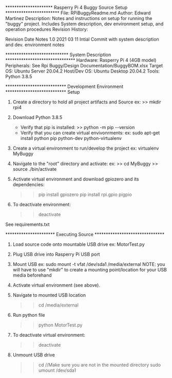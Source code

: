 ********************* Rasperry Pi 4 Buggy Source Setup ************************
File:   RPiBuggyReadme.md
Author: Edward Martinez
Description: Notes and instructions on setup for running the "buggy" project.
              Includes System description, dev environment setup, and operation procedures
Revision History:

Revision  Date          Notes
1.0       2021 03 11    Intial Commit with system description and dev. environment notes

**************************** System Description *******************************
Hardware:     Rasperry Pi 4 (4GB model)
Peripherals:  See Rpi Buggy/Design Documentation/BuggyBOM.xlsx
Target OS:    Ubuntu Server 20.04.2
Host/Dev OS:  Ubuntu Desktop 20.04.2
Tools:        Python 3.8.5

*************************** Development Environment ***************************
Setup
1. Create a directory to hold all project artifacts and Source
    ex: >> mkdir rpi4
2. Download Python 3.8.5
    - Verify that pip is installed: >> python -m pip --version
    - Verify that you can create virtual envivonrments:
        ex: sudo apt-get install python pip python-dev python-virtualenv
3. Create a virtual environment to run/develop the project
    ex: virtualenv MyBuggy
4. Navigate to the "root" directory and activate:
    ex:   >> cd MyBuggy
          >> source ./bin/activate

4. Activate virtual environment and download gpiozero and its dependencies:
    >> pip install gpiozero
    >> pip install rpi.gpio pigpio

5. To deactivate environment:
    >> deactivate

See requirements.txt

********************** Executing Source *******************************
1. Load source code onto mountable USB drive
    ex: MotorTest.py
2. Plug USB drive into Rasperry Pi USB port
3. Mount USB
    ex: sudo mount -t vfat /dev/sda1 /media/external
      NOTE: you will have to use "mkdir" to create a mounting point/location for
            your USB media beforehand
4. Activate virtual environment (see above).
5. Navigate to mounted USB location
    >> cd /media/external

6. Run python file
    >> python MotorTest.py

7. To deactivate virtual environment:
    >> deactivate

8. Unmount USB drive
    >> cd                 //Make sure you are not in the mounted directory
    >> sudo umount /dev/sda1
